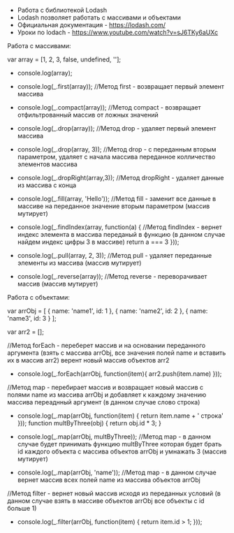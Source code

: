 - Работа с библиотекой Lodash
- Lodash позволяет работать с массивами и объектами
- Официальная документация - https://lodash.com/
- Уроки по lodach - https://www.youtube.com/watch?v=sJ6TKy6aUXc

Работа с массивами:

var array = [1, 2, 3, false, undefined, ''];
 - console.log(array);
 
 - console.log(_.first(array)); //Метод first - возвращает первый элемент массива
 
 - console.log(_.compact(array)); //Метод compact - возвращает отфильтрованный массив от ложных значений
 
 - console.log(_.drop(array)); //Метод drop - удаляет первый элемент массива
 
 - console.log(_.drop(array, 3)); //Метод drop - с переданным вторым параметром, удаляет с начала массива переданное колличество элементов массива      
 
 - console.log(_.dropRight(array,3)); //Метод dropRight - удаляет данные из массива с конца
 
 - console.log(_.fill(array, 'Hello')); //Метод fill - заменит все данные в массиве на переданное значение вторым параметром (массив мутирует)
 
 - console.log(_.findIndex(array, function(a) { //Метод findIndex - вернет индекс элемента в массива переданый в функцию (в данном случае найдем индекс цифры 3 в массиве)
            return a === 3
}));
 
 - console.log(_.pull(array, 2, 3)); //Метод pull - удаляет переданные элементы из массива (массив мутирует)
 
 - console.log(_.reverse(array)); //Метод reverse - переворачивает массив (массив мутирует)


Работа с объектами:

var arrObj = [
    {
        name: 'name1',
        id: 1
    },
    {
        name: 'name2',
        id: 2
    },
    {
        name: 'name3',
        id: 3
    }
];

var arr2 = [];

//Метод forEach - переберет массив и на основании переданного аргумента (взять с массива arrObj, все значения полей name и вставить их в массив arr2) верент новый массив объектов arr2
- console.log(_.forEach(arrObj, function(item){ 
    arr2.push(item.name)
}));

//Метод map - перебирает массив и возвращает новый массив с полями name из массива arrObj и добавляет к каждому значению массива переаднный аргумент (в данном случае слово строка)
- console.log(_.map(arrObj, function(item) { 
    return item.name + ' строка'
}));
function multByThree(obj) {
    return obj.id * 3;
}

- console.log(_.map(arrObj, multByThree)); //Метод map - в данном случае будет принимать функцию multByThree которая будет брать id каждого объекта с массива объектов arrObj и умнажать 3 (массив мутирует)
 
 - console.log(_.map(arrObj, 'name')); //Метод map - в данном случае вернет массив всех полей name из массива объектов arrObj
 
 //Метод filter - вернет новый массив исходя из переданных условий (в данном случае взять в массиве объектов arrObj все объекты с id больше 1)
 - console.log(_.filter(arrObj, function(item) { 
     return item.id > 1;
    })); 

